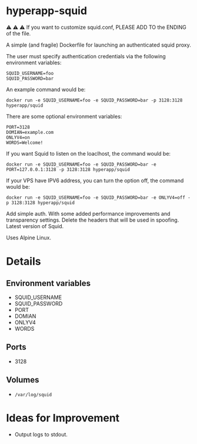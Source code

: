 # hyperapp-squid


:warning: :warning: :warning: If you want to customize squid.conf, PLEASE ADD TO the ENDING of the file.


A simple (and fragile) Dockerfile for launching an authenticated squid proxy.

The user must specify authentication credentials via the following environment variables:

```
SQUID_USERNAME=foo
SQUID_PASSWORD=bar
```

An example command would be:

```
docker run -e SQUID_USERNAME=foo -e SQUID_PASSWORD=bar -p 3128:3128 hyperapp/squid
```

There are some optional environment variables:

```
PORT=3128
DOMIAN=example.com
ONLYV4=on
WORDS=Welcome!
```

If you want Squid to listen on the loaclhost, the command would be:

```
docker run -e SQUID_USERNAME=foo -e SQUID_PASSWORD=bar -e PORT=127.0.0.1:3128 -p 3128:3128 hyperapp/squid
```

If your VPS have IPV6 address, you can turn the option off, the command would be:

```
docker run -e SQUID_USERNAME=foo -e SQUID_PASSWORD=bar -e ONLYV4=off -p 3128:3128 hyperapp/squid
```

Add simple auth.
With some added performance improvements and transparency settings.
Delete the headers that will be used in spoofing.
Latest version of Squid.

Uses Alpine Linux.

Details
=======

Environment variables
---------------------

* SQUID_USERNAME
* SQUID_PASSWORD
* PORT
* DOMIAN
* ONLYV4
* WORDS

Ports
-----

* 3128

Volumes
-------

* `/var/log/squid`

Ideas for Improvement
=====================
* Output logs to stdout.

